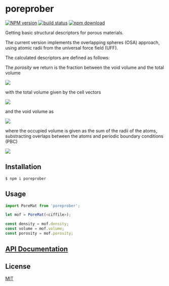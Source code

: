 # poreprober

[![NPM version][npm-image]][npm-url]
[![build status][ci-image]][ci-url]
[![npm download][download-image]][download-url]

Getting basic structural descriptors for porous materials.

The current version implements the overlapping spheres (OSA) approach, using atomic radii from the universal force field (UFF).

The calculated descriptors are defined as follows:

The *porosity* we return is the fraction between the void volume and the total volume

  <img src="https://tex.cheminfo.org/?tex=%5CPhi_%5Cmathrm%7Bvoid%7D%20%3D%20%5Cfrac%7BV_%5Cmathrm%7Bvoid%7D%7D%7BV_%5Cmathrm%7Btotal%7D%7D%20%20%20"/>

with the total volume given by the cell vectors

<img src="https://tex.cheminfo.org/?tex=V_%5Cmathrm%7Btotal%7D%20%3D%20%5Cmathbf%7Ba%7D%5Ccdot%20%5Cleft(%5Cmathbf%7Bb%7D%20%5Ctimes%20%5Cmathbf%7Bc%7D%5Cright)"/>

and the void volume as

<img src="https://tex.cheminfo.org/?tex=V_%5Cmathrm%7Bvoid%7D%20%3D%20V_%5Cmathrm%7Btotal%7D%20-%20V_%5Cmathrm%7Bocc%7D"/>

where the occupied volume is given as the sum of the radii of the atoms, substracting overlaps between the atoms and periodic boundary conditions (PBC)

<img src="https://tex.cheminfo.org/?tex=V_%5Cmathrm%7Bocc%7D%20%3D%20%5Csum_%7Bi%7D%5EN%20V_%5Cmathrm%7BUFF%2Ci%7D%20-%20%5Csum_%7Bi%2C%20j%3Ei%7D%5EN%20V_%7Bi%2Cj%2C%5Ctext%7BUFF%7D%2C%20%5Ctext%7Boverlap%7D%7D"/>

## Installation

`$ npm i poreprober`

## Usage

```js
import PoreMat from 'poreprober';

let mof = PoreMat(<ciffile>);

const density = mof.density;
const volume = mof.volume;
const porosity = mof.porosity;
```

## [API Documentation](https://cheminfo.github.io/poreprober/)

## License

[MIT](./LICENSE)

[npm-image]: https://img.shields.io/npm/v/poreprober.svg
[npm-url]: https://www.npmjs.com/package/poreprober
[ci-image]: https://github.com/cheminfo/poreprober/workflows/Node.js%20CI/badge.svg?branch=master
[ci-url]: https://github.com/cheminfo/poreprober/actions?query=workflow%3A%22Node.js+CI%22
[download-image]: https://img.shields.io/npm/dm/poreprober.svg
[download-url]: https://www.npmjs.com/package/poreprober
